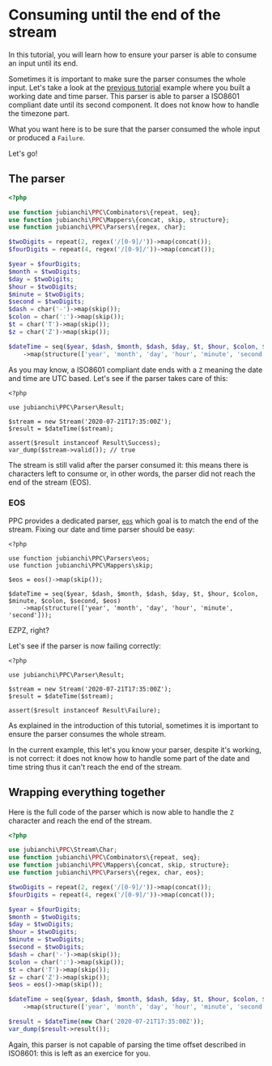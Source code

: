 # Consuming until the end of the stream

In this tutorial, you will learn how to ensure your parser is able to consume an input until its end.

Sometimes it is important to make sure the parser consumes the whole input. Let's take a look at the 
[previous tutorial](/tutorials/your-first-parser.md) example where you built a working date and time parser. This parser 
is able to parser a ISO8601 compliant date until its second component. It does not know how to handle the timezone part.

What you want here is to be sure that the parser consumed the whole input or produced a `Failure`.   

Let's go!

## The parser

```php
<?php

use function jubianchi\PPC\Combinators\{repeat, seq};
use function jubianchi\PPC\Mappers\{concat, skip, structure};
use function jubianchi\PPC\Parsers\{regex, char};

$twoDigits = repeat(2, regex('/[0-9]/'))->map(concat());
$fourDigits = repeat(4, regex('/[0-9]/'))->map(concat());

$year = $fourDigits;
$month = $twoDigits;
$day = $twoDigits;
$hour = $twoDigits;
$minute = $twoDigits;
$second = $twoDigits;
$dash = char('-')->map(skip());
$colon = char(':')->map(skip());
$t = char('T')->map(skip());
$z = char('Z')->map(skip());

$dateTime = seq($year, $dash, $month, $dash, $day, $t, $hour, $colon, $minute, $colon, $second)
    ->map(structure(['year', 'month', 'day', 'hour', 'minute', 'second']));
```

As you may know, a ISO8601 compliant date ends with a `Z` meaning the date and time are UTC based. Let's see if the 
parser takes care of this:

```phps
<?php

use jubianchi\PPC\Parser\Result;

$stream = new Stream('2020-07-21T17:35:00Z');
$result = $dateTime($stream);

assert($result instanceof Result\Success);
var_dump($stream->valid()); // true
```

The stream is still valid after the parser consumed it: this means there is characters left to consume or, in other 
words, the parser did not reach the end of the stream (EOS). 

### EOS

PPC provides a dedicated parser, [`eos`](/reference.md#eos) which goal is to match the end of the stream. Fixing our date and time parser should be 
easy:

```phps
<?php

use function jubianchi\PPC\Parsers\eos;
use function jubianchi\PPC\Mappers\skip;

$eos = eos()->map(skip());

$dateTime = seq($year, $dash, $month, $dash, $day, $t, $hour, $colon, $minute, $colon, $second, $eos)
    ->map(structure(['year', 'month', 'day', 'hour', 'minute', 'second']));
```

EZPZ, right?

Let's see if the parser is now failing correctly:

```phps
<?php

use jubianchi\PPC\Parser\Result;

$stream = new Stream('2020-07-21T17:35:00Z');
$result = $dateTime($stream);

assert($result instanceof Result\Failure);
```

As explained in the introduction of this tutorial, sometimes it is important to ensure the parser consumes the whole 
stream.

In the current example, this let's you know your parser, despite it's working, is not correct: it does not know how to 
handle some part of the date and time string thus it can't reach the end of the stream.

## Wrapping everything together

Here is the full code of the parser which is now able to handle the `Z` character and reach the end of the stream.

```php
<?php

use jubianchi\PPC\Stream\Char;
use function jubianchi\PPC\Combinators\{repeat, seq};
use function jubianchi\PPC\Mappers\{concat, skip, structure};
use function jubianchi\PPC\Parsers\{regex, char, eos};

$twoDigits = repeat(2, regex('/[0-9]/'))->map(concat());
$fourDigits = repeat(4, regex('/[0-9]/'))->map(concat());

$year = $fourDigits;
$month = $twoDigits;
$day = $twoDigits;
$hour = $twoDigits;
$minute = $twoDigits;
$second = $twoDigits;
$dash = char('-')->map(skip());
$colon = char(':')->map(skip());
$t = char('T')->map(skip());
$z = char('Z')->map(skip());
$eos = eos()->map(skip());

$dateTime = seq($year, $dash, $month, $dash, $day, $t, $hour, $colon, $minute, $colon, $second, $z, $eos)
    ->map(structure(['year', 'month', 'day', 'hour', 'minute', 'second']));

$result = $dateTime(new Char('2020-07-21T17:35:00Z'));
var_dump($result->result());
```

Again, this parser is not capable of parsing the time offset described in ISO8601: this is left as an exercice for you.
